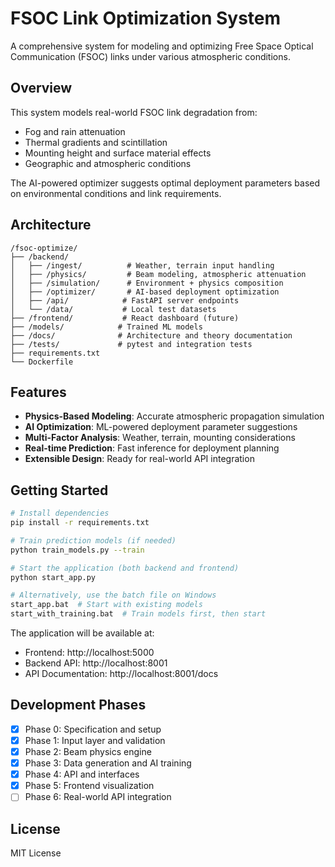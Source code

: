 # FSOC Link Optimization System

A comprehensive system for modeling and optimizing Free Space Optical Communication (FSOC) links under various atmospheric conditions.

## Overview

This system models real-world FSOC link degradation from:
- Fog and rain attenuation
- Thermal gradients and scintillation
- Mounting height and surface material effects
- Geographic and atmospheric conditions

The AI-powered optimizer suggests optimal deployment parameters based on environmental conditions and link requirements.

## Architecture

```
/fsoc-optimize/
├── /backend/
│   ├── /ingest/          # Weather, terrain input handling
│   ├── /physics/         # Beam modeling, atmospheric attenuation
│   ├── /simulation/      # Environment + physics composition
│   ├── /optimizer/       # AI-based deployment optimization
│   ├── /api/            # FastAPI server endpoints
│   └── /data/           # Local test datasets
├── /frontend/           # React dashboard (future)
├── /models/            # Trained ML models
├── /docs/              # Architecture and theory documentation
├── /tests/             # pytest and integration tests
├── requirements.txt
└── Dockerfile
```

## Features

- **Physics-Based Modeling**: Accurate atmospheric propagation simulation
- **AI Optimization**: ML-powered deployment parameter suggestions
- **Multi-Factor Analysis**: Weather, terrain, mounting considerations
- **Real-time Prediction**: Fast inference for deployment planning
- **Extensible Design**: Ready for real-world API integration

## Getting Started

```bash
# Install dependencies
pip install -r requirements.txt

# Train prediction models (if needed)
python train_models.py --train

# Start the application (both backend and frontend)
python start_app.py

# Alternatively, use the batch file on Windows
start_app.bat  # Start with existing models
start_with_training.bat  # Train models first, then start
```

The application will be available at:
- Frontend: http://localhost:5000
- Backend API: http://localhost:8001
- API Documentation: http://localhost:8001/docs

## Development Phases

- [x] Phase 0: Specification and setup
- [x] Phase 1: Input layer and validation
- [x] Phase 2: Beam physics engine
- [x] Phase 3: Data generation and AI training
- [x] Phase 4: API and interfaces
- [x] Phase 5: Frontend visualization
- [ ] Phase 6: Real-world API integration

## License

MIT License
